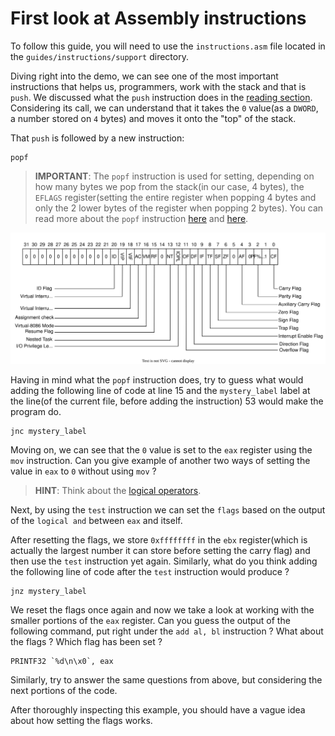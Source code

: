 # First look at Assembly instructions

To follow this guide, you will need to use the `instructions.asm` file located in the `guides/instructions/support` directory.

Diving right into the demo, we can see one of the most important instructions that helps us, programmers, work with the stack and that is `push`.
We discussed what the `push` instruction does in the [reading section](../../reading/x86-architecture-family.md).
Considering its call, we can understand that it takes the `0` value(as a `DWORD`, a number stored on `4` bytes) and moves it onto the "top" of the stack.

That `push` is followed by a new instruction:

```assembly
popf
```

> **IMPORTANT**: The `popf` instruction is used for setting, depending on how many bytes we pop from the stack(in our case, 4 bytes), the `EFLAGS` register(setting the entire register when popping 4 bytes and only the 2 lower bytes of the register when popping 2 bytes).
> You can read more about the `popf` instruction [here](https://www.felixcloutier.com/x86/popf:popfd:popfq) and [here](https://en.wikipedia.org/wiki/FLAGS_register).

![EFLAGS Representation](../../media/eflags-representation.svg)

Having in mind what the `popf` instruction does, try to guess what would adding the following line of code at line 15 and the `mystery_label` label at the line(of the current file, before adding the instruction) 53 would make the program do.

```assembly
jnc mystery_label
```

Moving on, we can see that the `0` value is set to the `eax` register using the `mov` instruction.
Can you give example of another two ways of setting the value in `eax` to `0` without using `mov` ?
> **HINT**: Think about the [logical operators](../../reading/x86-architecture-family.md).

Next, by using the `test` instruction we can set the `flags` based on the output of the `logical and` between `eax` and itself.

After resetting the flags, we store `0xffffffff` in the `ebx` register(which is actually the largest number it can store before setting the carry flag) and then use the `test` instruction yet again.
Similarly, what do you think adding the following line of code after the `test` instruction would produce ?

```assembly
jnz mystery_label
```

We reset the flags once again and now we take a look at working with the smaller portions of the `eax` register.
Can you guess the output of the following command, put right under the `add al, bl` instruction ?
What about the flags ?
Which flag has been set ?

```assembly
PRINTF32 `%d\n\x0`, eax
```

Similarly, try to answer the same questions from above, but considering the next portions of the code.

After thoroughly inspecting this example, you should have a vague idea about how setting the flags works.
